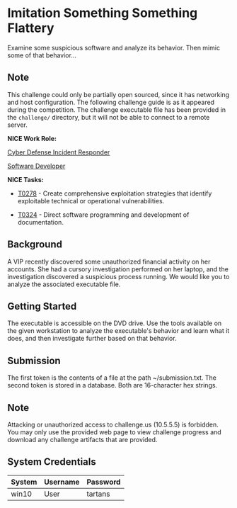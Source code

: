 # Imitation Something Something Flattery

Examine some suspicious software and analyze its behavior. Then mimic some of that behavior...

## Note

This challenge could only be partially open sourced, since it has networking and host configuration. The following challenge guide is as it appeared during the competition. The challenge executable file has been provided in the `challenge/` directory, but it will not be able to connect to a remote server.

  **NICE Work Role:**

  [Cyber Defense Incident Responder](https://niccs.cisa.gov/workforce-development/nice-framework)

  [Software Developer](https://niccs.cisa.gov/workforce-development/nice-framework)


  **NICE Tasks:**

  - [T0278](https://niccs.cisa.gov/workforce-development/nice-framework) - Create comprehensive exploitation strategies that identify exploitable technical or operational vulnerabilities.

  - [T0324](https://niccs.cisa.gov/workforce-development/nice-framework) - Direct software programming and development of documentation.



## Background

  A VIP recently discovered some unauthorized financial activity on her accounts. She had a cursory investigation performed on her laptop, and the investigation discovered a suspicious process running. We would like you to analyze the associated executable file.

## Getting Started

  The executable is accessible on the DVD drive. Use the tools available on the given workstation to analyze the executable's behavior and learn what it does, and then investigate further based on that behavior.

## Submission

  The first token is the contents of a file at the path ~/submission.txt. The second token is stored in a database. Both are 16-character hex strings.

## Note

Attacking or unauthorized access to challenge.us (10.5.5.5) is forbidden. You may only use the provided web page to view challenge progress and download any challenge artifacts that are provided.

## System Credentials

  | System    | Username | Password |
  | --------- | -------- | -------- |
  | win10     | User     | tartans  |
